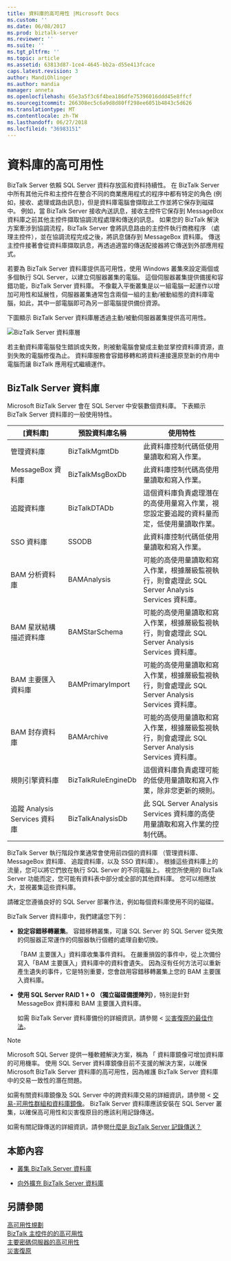 ```yaml
---
title: 資料庫的高可用性 |Microsoft Docs
ms.custom: ''
ms.date: 06/08/2017
ms.prod: biztalk-server
ms.reviewer: ''
ms.suite: ''
ms.tgt_pltfrm: ''
ms.topic: article
ms.assetid: 63813d87-1ce4-4645-bb2a-d55e413fcace
caps.latest.revision: 3
author: MandiOhlinger
ms.author: mandia
manager: anneta
ms.openlocfilehash: 65e3a5f3c6f4bea186dfe75396016ddd45e8ffcf
ms.sourcegitcommit: 266308ec5c6a9d8d80ff298ee6051b4843c5d626
ms.translationtype: MT
ms.contentlocale: zh-TW
ms.lasthandoff: 06/27/2018
ms.locfileid: "36983151"
---
```

# <a name="high-availability-for-databases"></a>資料庫的高可用性
BizTalk Server 依賴 SQL Server 資料存放區和資料持續性。 在 BizTalk Server 中所有其他元件和主控件在整合不同的商業應用程式的程序中都有特定的角色 (例如，接收、處理或路由訊息)，但是資料庫電腦會擷取此工作並將它保存到磁碟中。 例如，當 BizTalk Server 接收內送訊息，接收主控件它保存到 MessageBox 資料庫之前其他主控件擷取協調流程處理和傳送的訊息。 如果您的 BizTalk 解決方案牽涉到協調流程，BizTalk Server 會將訊息路由的主控件執行商務程序 （處理主控件），並在協調流程完成之後，將訊息儲存到 MessageBox 資料庫。 傳送主控件接著會從資料庫擷取訊息，再透過適當的傳送配接器將它傳送到外部應用程式。  
  
 若要為 BizTalk Server 資料庫提供高可用性，使用 Windows 叢集來設定兩個或多個執行 SQL Server，以建立伺服器叢集的電腦。 這個伺服器叢集提供備援和容錯功能，BizTalk Server 資料庫。 不像載入平衡叢集是以一組電腦一起運作以增加可用性和延展性，伺服器叢集通常包含兩個一組的主動/被動組態的資料庫電腦，如此，其中一部電腦即可為另一部電腦提供備份資源。  
  
 下圖顯示 BizTalk Server 資料庫層透過主動/被動伺服器叢集提供高可用性。  
  
 ![BizTalk Server 資料庫層](../core/media/tdi-highava-sqlcluster.gif "TDI_HighAva_SQLCluster")  
  
 若主動資料庫電腦發生錯誤或失敗，則被動電腦會變成主動並掌控資料庫資源，直到失敗的電腦修復為止。 資料庫服務會容錯移轉和將資料連接還原至新的作用中電腦而讓 BizTalk 應用程式繼續運作。  
  
## <a name="biztalk-server-databases"></a>BizTalk Server 資料庫  
 Microsoft BizTalk Server 會在 SQL Server 中安裝數個資料庫。 下表顯示 BizTalk Server 資料庫的一般使用特性。  
  
|[資料庫]|預設資料庫名稱|使用特性|  
|--------------|---------------------------|---------------------------|  
|管理資料庫|BizTalkMgmtDb|此資料庫控制代碼低使用量讀取和寫入作業。|  
|MessageBox 資料庫|BizTalkMsgBoxDb|此資料庫控制代碼高使用量讀取和寫入作業。|  
|追蹤資料庫|BizTalkDTADb|這個資料庫負責處理潛在的高使用量寫入作業，視您設定要追蹤的資料量而定，低使用量讀取作業。|  
|SSO 資料庫|SSODB|此資料庫控制代碼低使用量讀取和寫入作業。|  
|BAM 分析資料庫|BAMAnalysis|可能的高使用量讀取和寫入作業，根據層級監視執行，則會處理此 SQL Server Analysis Services 資料庫。|  
|BAM 星狀結構描述資料庫|BAMStarSchema|可能的高使用量讀取和寫入作業，根據層級監視執行，則會處理此 SQL Server Analysis Services 資料庫。|  
|BAM 主要匯入資料庫|BAMPrimaryImport|可能的高使用量讀取和寫入作業，根據層級監視執行，則會處理此 SQL Server Analysis Services 資料庫。|  
|BAM 封存資料庫|BAMArchive|可能的高使用量讀取和寫入作業，根據層級監視執行，則會處理此 SQL Server Analysis Services 資料庫。|  
|規則引擎資料庫|BizTalkRuleEngineDb|這個資料庫負責處理可能的低使用量讀取和寫入作業，除非您更新的規則。|  
|追蹤 Analysis Services 資料庫|BizTalkAnalysisDb|此 SQL Server Analysis Services 資料庫的高使用量讀取和寫入作業的控制代碼。|  
  
 BizTalk Server 執行階段作業通常會使用前四個的資料庫 （管理資料庫、 MessageBox 資料庫、 追蹤資料庫，以及 SSO 資料庫）。 根據這些資料庫上的流量，您可以將它們放在執行 SQL Server 的不同電腦上。 視您所使用的 BizTalk Server 功能而定，您可能有資料表中部分或全部的其他資料庫。 您可以相應放大，並視叢集這些資料庫。  
  
 請確定您遵循良好的 SQL Server 部署作法，例如每個資料庫使用不同的磁碟。  
  
 BizTalk Server 資料庫中，我們建議您下列：  
  
- **設定容錯移轉叢集**。 容錯移轉叢集，可讓 SQL Server 的 SQL Server 從失敗的伺服器正常運作的伺服器執行個體的處理自動切換。  
  
   「BAM 主要匯入」資料庫收集事件資料。 在嚴重損毀的事件中，從上次備份寫入「BAM 主要匯入」資料庫中的資料會遺失。 因為沒有任何方法可以重新產生遺失的事件，它是特別重要，您會啟用容錯移轉叢集上您的 BAM 主要匯入資料庫。  
  
- **使用 SQL Server RAID 1 + 0 （獨立磁碟備援陣列）**，特別是針對 MessageBox 資料庫和 BAM 主要匯入資料庫。  
  
  如需 BizTalk Server 資料庫備份的詳細資訊，請參閱 <<c0> [ 災害復原的最佳作法](../technical-guides/best-practices-for-disaster-recovery.md)。  
  
> [!NOTE]  
>  Microsoft SQL Server 提供一種軟體解決方案，稱為 「 資料庫鏡像可增加資料庫的可用機率。 使用 SQL Server 資料庫鏡像目前不支援的解決方案，以確保 Microsoft BizTalk Server 資料庫的高可用性，因為維護 BizTalk Server 資料庫中的交易一致性的潛在問題。  
>   
>  如需有關資料庫鏡像及 SQL Server 中的跨資料庫交易的詳細資訊，請參閱 <<c0> [ 交易-可用性群組和資料庫鏡像](https://docs.microsoft.com/sql/database-engine/availability-groups/windows/transactions-always-on-availability-and-database-mirroring)。 BizTalk Server 資料庫應該安裝在 SQL Server 叢集，以確保高可用性和災害復原目的應該利用記錄傳送。  
>   
>  如需有關記錄傳送的詳細資訊，請參閱[什麼是 BizTalk Server 記錄傳送？](../technical-guides/what-is-biztalk-server-log-shipping.md)  
  
## <a name="in-this-section"></a>本節內容  
  
-   [叢集 BizTalk Server 資料庫](../technical-guides/clustering-the-biztalk-server-databases2.md)  
  
-   [向外擴充 BizTalk Server 資料庫](../technical-guides/scaling-out-the-biztalk-server-databases.md)  
  
## <a name="see-also"></a>另請參閱  
 [高可用性規劃](../technical-guides/planning-for-high-availability2.md)   
 [BizTalk 主控件的的高可用性](../technical-guides/high-availability-for-biztalk-hosts.md)   
 [主要密碼伺服器的高可用性](../technical-guides/high-availability-for-the-master-secret-server.md)   
 [災害復原](../technical-guides/disaster-recovery.md)